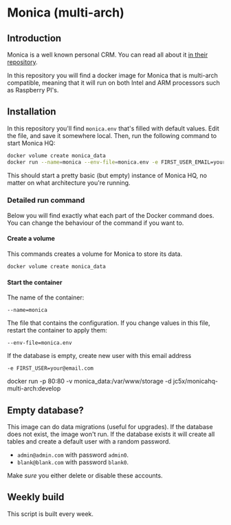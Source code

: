 # Monica (multi-arch)

## Introduction

Monica is a well known personal CRM. You can read all about it [in their repository](https://github.com/monicahq/monica).

In this repository you will find a docker image for Monica that is multi-arch compatible, meaning that it will run on both Intel and ARM processors
such as Raspberry PI's.

## Installation

In this repository you'll find `monica.env` that's filled with default values. Edit the file, and save it somewhere local. Then, 
run the following command to start Monica HQ:

```bash
docker volume create monica_data
docker run --name=monica --env-file=monica.env -e FIRST_USER_EMAIL=your@email.com -p 80:80 -v monica_data:/var/www/storage -d jc5x/monicahq-multi-arch:develop
```

This should start a pretty basic (but empty) instance of Monica HQ, no matter on what architecture you're running.

### Detailed run command

Below you will find exactly what each part of the Docker command does. You can change the behaviour of the command if you want to.

#### Create a volume

This commands creates a volume for Monica to store its data.

```bash
docker volume create monica_data
```

#### Start the container

The name of the container:

```
--name=monica
```

The file that contains the configuration. If you change values in this file, restart the container to apply them:

```
--env-file=monica.env
```

If the database is empty, create new user with this email address

```
-e FIRST_USER=your@email.com
```

docker run    -p 80:80 -v monica_data:/var/www/storage -d jc5x/monicahq-multi-arch:develop



## Empty database?

This image can do data migrations (useful for upgrades). If the database does not exist, the image won't run. If the database exists it will create all tables
and create a default user with a random password.

* `admin@admin.com` with password `admin0`.
* `blank@blank.com` with password `blank0`.

Make *sure* you either delete or disable these accounts.  

## Weekly build

This script is built every week.